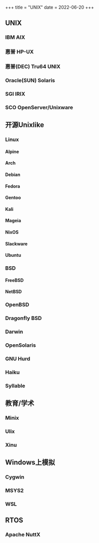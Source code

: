 +++
title = "UNIX"
date = 2022-06-20
+++

## UNIX

### IBM AIX

### 惠普 HP-UX

### 惠普(DEC) Tru64 UNIX

### Oracle(SUN) Solaris

### SGI IRIX

### SCO OpenServer/Unixware


## 开源Unixlike

### Linux

#### Alpine

#### Arch

#### Debian

#### Fedora

#### Gentoo

#### Kali

#### Mageia

#### NixOS

#### Slackware

#### Ubuntu

### BSD

#### FreeBSD

#### NetBSD

### OpenBSD

### Dragonfly BSD

### Darwin

### OpenSolaris

### GNU Hurd

### Haiku

### Syllable


## 教育/学术

### Minix

### Ulix

### Xinu


## Windows上模拟

### Cygwin

### MSYS2

### WSL


##  RTOS

### Apache NuttX